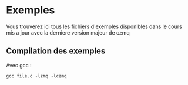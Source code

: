 # Exemples

Vous trouverez ici tous les fichiers d'exemples disponibles dans le cours mis a jour avec la derniere version majeur de czmq

## Compilation des exemples

Avec gcc :

```
gcc file.c -lzmq -lczmq
```
